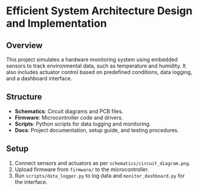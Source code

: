 
# Efficient System Architecture Design and Implementation

## Overview
This project simulates a hardware monitoring system using embedded sensors to track environmental data, such as temperature and humidity. It also includes actuator control based on predefined conditions, data logging, and a dashboard interface.

## Structure
- **Schematics**: Circuit diagrams and PCB files.
- **Firmware**: Microcontroller code and drivers.
- **Scripts**: Python scripts for data logging and monitoring.
- **Docs**: Project documentation, setup guide, and testing procedures.

## Setup
1. Connect sensors and actuators as per `schematics/circuit_diagram.png`.
2. Upload firmware from `firmware/` to the microcontroller.
3. Run `scripts/data_logger.py` to log data and `monitor_dashboard.py` for the interface.
